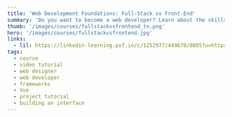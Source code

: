 ```yaml
---
title: 'Web Development Foundations: Full-Stack vs Front-End'
summary: 'Do you want to become a web developer? Learn about the skills and tools you need to get a job as a front-end, back-end, or full-stack web developer.'
thumb: '/images/courses/fullstackvsfrontend_tn.png'
hero: '/images/courses/fullstackvsfrontend.jpg'
links:
  - lil: https://linkedin-learning.pxf.io/c/1252977/449670/8005?u=https%3A%2F%2Fwww.linkedin.com%2Flearning%2Fweb-development-foundations-full-stack-vs-front-end
tags:
  - course
  - video tutorial
  - web designer
  - web developer
  - frameworks
  - Vue
  - project tutorial
  - building an interface
---
```

